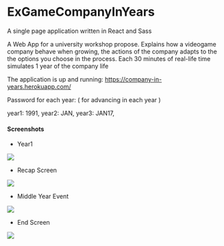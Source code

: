 # ExGameCompanyInYears

A single page application written in React and Sass

A Web App for a university workshop propose. 
Explains how a videogame company behave when growing, the actions of the company adapts to the the options you choose in the process.
Each 30 minutes of real-life time simulates 1 year of the company life

The application is up and running:
https://company-in-years.herokuapp.com/

Password for each year: ( for advancing in each year ) 

year1: 1991,
year2: JAN,
year3: JAN17,

#### Screenshots
- Year1 
<img src='https://github.com/afonsofcfonseca/ExGameCompanyInYears/blob/master/public/images/Screen Shot 2019-12-04 at 18.28.52.png'>

- Recap Screen
<img src='https://github.com/afonsofcfonseca/ExGameCompanyInYears/blob/master/public/images/recap.png'>

- Middle Year Event
<img src='https://github.com/afonsofcfonseca/ExGameCompanyInYears/blob/master/public/images/middleYearEvent.png'>

- End Screen
<img src='https://github.com/afonsofcfonseca/ExGameCompanyInYears/blob/master/public/images/endScreen.png'>
